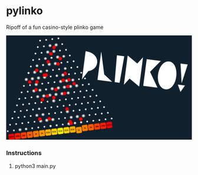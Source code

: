 # pylinko
Ripoff of a fun casino-style plinko game  

![Thumbnail](graphics/thumb.png)  

### Instructions
1. python3 main.py